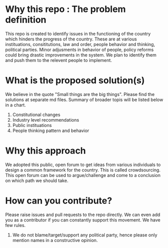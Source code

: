 <h1> Why this repo : The problem definition </h1>

This repo is created to identify issues in the functioning of the country which hinders the progress of the country. These are at various instituations, consititutions, law and order, people behavior and thinking, political parties. Minor adjusments in behavior of people, policy reforms could bring drastic improvements in the system. We plan to identify them and push them to the relevent people to implement. 

<h1> What is the proposed solution(s) </h1>

We believe in the quote "Small things are the big things". Please find the solutions at separate md files. Summary of broader topis will be listed below in a chart.

1. Constitutional changes
2. Industry level recommendations
3. Public instituations
4. People thinking pattern and behavior

<h1> Why this approach </h1>

We adopted this public, open forum to get ideas from various individuals to design a common framework for the country. This is called crowdsourcing. This open forum can be used to argue/challenge and come to a conclusion on which path we should take.

<h1> How can you contribute? </h1>

Please raise issues and pull requests to the repo directly. We can even add you as a contributor if you can constantly support this movement. We have few rules.

1. We do not blame/target/support any political party, hence please only mention names in a constructive opinion.
